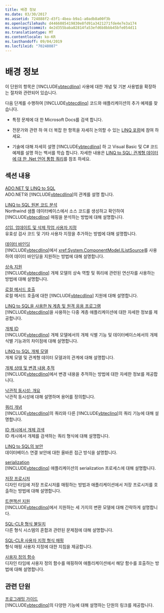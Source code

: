 ```yaml
---
title: 배경 정보
ms.date: 03/30/2017
ms.assetid: 724888f2-d3f1-4bea-b9a1-a0adb8a00f3b
ms.openlocfilehash: d4466085419830e8fd91a3421271fde4e7e3a174
ms.sourcegitcommit: 4e2d355baba82814fa53efd6b8bbb45bfe054d11
ms.translationtype: MT
ms.contentlocale: ko-KR
ms.lasthandoff: 09/04/2019
ms.locfileid: "70248087"
---
```

# <a name="background-information"></a>배경 정보
이 단원의 항목은 [!INCLUDE[vbtecdlinq](../../../../../../includes/vbtecdlinq-md.md)] 사용에 대한 개념 및 기본 사용법을 확장하는 절차와 관련되어 있습니다.  
  
 다음 단계를 수행하여 [!INCLUDE[vbtecdlinq](../../../../../../includes/vbtecdlinq-md.md)] 코드와 애플리케이션의 추가 예제를 찾습니다.  
  
- 특정 문제에 대 한 Microsoft Docs를 검색 합니다.  
  
- 전문가와 관련 하 여 더 복잡 한 항목을 자세히 논의할 수 있는 [LINQ 포럼](https://go.microsoft.com/fwlink/?LinkId=76488)에 참여 하세요.  
  
- 기술에 대해 자세히 설명 [!INCLUDE[vbtecdlinq](../../../../../../includes/vbtecdlinq-md.md)] 하 고 Visual Basic 및 C# 코드 예제를 설명 하는 백서를 학습 합니다. 자세한 내용은 [LINQ to SQL: 관계형 데이터에 대 한 .Net 언어 통합 쿼리](https://go.microsoft.com/fwlink/?LinkId=93205)를 참조 하세요.  
  
## <a name="in-this-section"></a>섹션 내용  
 [ADO.NET 및 LINQ to SQL](ado-net-and-linq-to-sql.md)  
 ADO.NET와 [!INCLUDE[vbtecdlinq](../../../../../../includes/vbtecdlinq-md.md)]의 관계를 설명 합니다.  
  
 [LINQ to SQL 원본 코드 분석](analyzing-linq-to-sql-source-code.md)  
 Northwind 샘플 데이터베이스에서 소스 코드를 생성하고 확인하여 [!INCLUDE[vbtecdlinq](../../../../../../includes/vbtecdlinq-md.md)] 매핑을 분석하는 방법에 대해 설명합니다.  
  
 [삽입, 업데이트 및 삭제 작업 사용자 지정](customizing-insert-update-and-delete-operations.md)  
 유효성 검사 코드 및 기타 사용자 지정을 추가하는 방법에 대해 설명합니다.  
  
 [데이터 바인딩](data-binding.md)  
 [!INCLUDE[vbtecdlinq](../../../../../../includes/vbtecdlinq-md.md)]에서 <xref:System.ComponentModel.IListSource>를 사용하여 데이터 바인딩을 지원하는 방법에 대해 설명합니다.  
  
 [상속 지원](inheritance-support.md)  
 [!INCLUDE[vbtecdlinq](../../../../../../includes/vbtecdlinq-md.md)] 개체 모델의 상속 역할 및 쿼리에 관련된 연산자를 사용하는 방법에 대해 설명합니다.  
  
 [로컬 메서드 호출](local-method-calls.md)  
 로컬 메서드 호출에 대한 [!INCLUDE[vbtecdlinq](../../../../../../includes/vbtecdlinq-md.md)] 지원에 대해 설명합니다.  
  
 [LINQ to SQL을 사용한 N 계층 및 원격 응용 프로그램](n-tier-and-remote-applications-with-linq-to-sql.md)  
 [!INCLUDE[vbtecdlinq](../../../../../../includes/vbtecdlinq-md.md)]을 사용하는 다중 계층 애플리케이션에 대한 자세한 정보를 제공합니다.  
  
 [개체 ID](object-identity.md)  
 [!INCLUDE[vbtecdlinq](../../../../../../includes/vbtecdlinq-md.md)] 개체 모델에서의 개체 식별 기능 및 데이터베이스에서의 개체 식별 기능과의 차이점에 대해 설명합니다.  
  
 [LINQ to SQL 개체 모델](the-linq-to-sql-object-model.md)  
 개체 모델 및 관계형 데이터 모델과의 관계에 대해 설명합니다.  
  
 [개체 상태 및 변경 내용 추적](object-states-and-change-tracking.md)  
 [!INCLUDE[vbtecdlinq](../../../../../../includes/vbtecdlinq-md.md)]에서 변경 내용을 추적하는 방법에 대한 자세한 정보를 제공합니다.  
  
 [낙관적 동시성: 개요](optimistic-concurrency-overview.md)  
 낙관적 동시성에 대해 설명하며 용어를 정의합니다.  
  
 [쿼리 개념](query-concepts.md)  
 [!INCLUDE[vbtecdlinq](../../../../../../includes/vbtecdlinq-md.md)]의 쿼리와 다른 [!INCLUDE[vbteclinq](../../../../../../includes/vbteclinq-md.md)]의 쿼리 기능에 대해 설명합니다.  
  
 [ID 캐시에서 개체 검색](retrieving-objects-from-the-identity-cache.md)  
 ID 캐시에서 개체를 검색하는 쿼리 형식에 대해 설명합니다.  
  
 [LINQ to SQL의 보안](security-in-linq-to-sql.md)  
 데이터베이스 연결 보안에 대한 올바른 접근 방식을 설명합니다.  
  
 [serialization](serialization.md)  
 [!INCLUDE[vbtecdlinq](../../../../../../includes/vbtecdlinq-md.md)] 애플리케이션의 serialization 프로세스에 대해 설명합니다.  
  
 [저장 프로시저](stored-procedures.md)  
 디자인 타임에 저장 프로시저를 매핑하는 방법과 애플리케이션에서 저장 프로시저를 호출하는 방법에 대해 설명합니다.  
  
 [트랜잭션 지원](transaction-support.md)  
 [!INCLUDE[vbtecdlinq](../../../../../../includes/vbtecdlinq-md.md)]에서 지원하는 세 가지의 변환 모델에 대해 간략하게 설명합니다.  
  
 [SQL-CLR 형식 불일치](sql-clr-type-mismatches.md)  
 다른 형식 시스템의 혼합과 관련된 문제점에 대해 설명합니다.  
  
 [SQL-CLR 사용자 지정 형식 매핑](sql-clr-custom-type-mappings.md)  
 형식 매핑 사용자 지정에 대한 지침을 제공합니다.  
  
 [사용자 정의 함수](user-defined-functions.md)  
 디자인 타임에 사용자 정의 함수를 매핑하여 애플리케이션에서 해당 함수를 호출하는 방법에 대해 설명합니다.  
  
## <a name="related-sections"></a>관련 단원  
 [프로그래밍 가이드](programming-guide.md)  
 [!INCLUDE[vbtecdlinq](../../../../../../includes/vbtecdlinq-md.md)]의 다양한 기능에 대해 설명하는 단원의 링크를 제공합니다.
